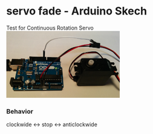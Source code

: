# servo fade - Arduino Skech

Test for Continuous Rotation Servo <br/>
<img src="https://github.com/FabLabKannai/SumobotJr/blob/master/docs/arduino_servo.png" width="300" /> <br/>

### Behavior
clockwide <-> stop <-> anticlockwide <br/>
